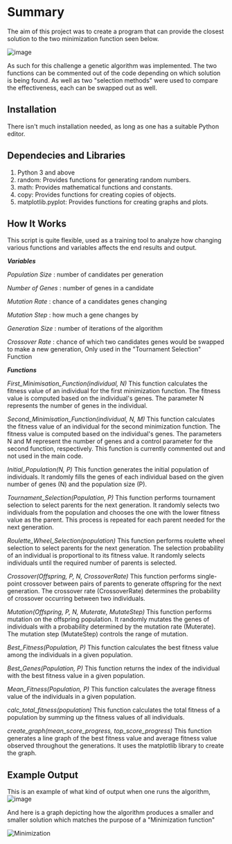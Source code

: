 # Summary
The aim of this project was to create a program that can provide the closest solution to the two minimization function seen below. 

![image](https://user-images.githubusercontent.com/91120304/161843576-2b6a7dab-95dc-45fb-8063-07b5bfcf9970.png)

As such for this challenge a genetic algorithm was implemented. 
The two functions can be commented out of the code depending on which solution is being found. 
As well as two "selection methods" were used to compare the effectiveness, each can be swapped out as well. 



## Installation

There isn't much installation needed, as long as one has a suitable Python editor.

## Dependecies and Libraries

1. Python 3 and above
2. random: Provides functions for generating random numbers.
3. math: Provides mathematical functions and constants.
4. copy: Provides functions for creating copies of objects.
5. matplotlib.pyplot: Provides functions for creating graphs and plots.

## How It Works 

This script is quite flexible, used as a training tool to analyze how changing various functions and variables affects the end results and output.

***Variables***

*Population Size* : number of candidates per generation

*Number of Genes* : number of genes in a candidate

*Mutation Rate* : chance of a candidates genes changing 

*Mutation Step* : how much a gene changes by

*Generation Size* : number of iterations of the algorithm

*Crossover Rate* : chance of which two candidates genes would be swapped to make a new generation, Only used in the "Tournament Selection" Function

 

***Functions***

*First_Minimisation_Function(individual, N)*
This function calculates the fitness value of an individual for the first minimization function. The fitness value is computed based on the individual's genes. The parameter N represents the number of genes in the individual.

*Second_Minimisation_Function(individual, N, M)*
This function calculates the fitness value of an individual for the second minimization function. The fitness value is computed based on the individual's genes. The parameters N and M represent the number of genes and a control parameter for the second function, respectively. This function is currently commented out and not used in the main code.

*Initial_Population(N, P)*
This function generates the initial population of individuals. It randomly fills the genes of each individual based on the given number of genes (N) and the population size (P).

*Tournament_Selection(Population, P)*
This function performs tournament selection to select parents for the next generation. It randomly selects two individuals from the population and chooses the one with the lower fitness value as the parent. This process is repeated for each parent needed for the next generation.

*Roulette_Wheel_Selection(population)*
This function performs roulette wheel selection to select parents for the next generation. The selection probability of an individual is proportional to its fitness value. It randomly selects individuals until the required number of parents is selected.

*Crossover(Offspring, P, N, CrossoverRate)*
This function performs single-point crossover between pairs of parents to generate offspring for the next generation. The crossover rate (CrossoverRate) determines the probability of crossover occurring between two individuals.

*Mutation(Offspring, P, N, Muterate, MutateStep)*
This function performs mutation on the offspring population. It randomly mutates the genes of individuals with a probability determined by the mutation rate (Muterate). The mutation step (MutateStep) controls the range of mutation.

*Best_Fitness(Population, P)*
This function calculates the best fitness value among the individuals in a given population.

*Best_Genes(Population, P)*
This function returns the index of the individual with the best fitness value in a given population.

*Mean_Fitness(Population, P)*
This function calculates the average fitness value of the individuals in a given population.

*calc_total_fitness(population)*
This function calculates the total fitness of a population by summing up the fitness values of all individuals.

*create_graph(mean_score_progress, top_score_progress)*
This function generates a line graph of the best fitness value and average fitness value observed throughout the generations. It uses the matplotlib library to create the graph.


## Example Output

This is an example of what kind of output when one runs the algorithm, ![image](https://github.com/EnochEssien/Minimization_Problem_Genetic_Algorithm/assets/91120304/0fa70a3c-bed3-479d-9e3e-8fb8f9505264)


And here is a graph depicting how the algorithm produces a smaller and smaller solution which matches the purpose of a "Minimization function" 

![Minimization](https://github.com/EnochEssien/Minimization_Problem_Genetic_Algorithm/assets/91120304/bfc71807-6eed-49ec-bb2e-51ce98a0c571)

